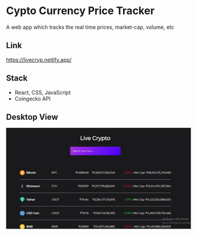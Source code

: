 # Cypto Currency Price Tracker

A web app which tracks the real time prices, market-cap, volume, etc

## Link

https://livecryp.netlify.app/

## Stack

- React, CSS, JavaScript
- Coingecko API

## Desktop View

<img src="src/Images/Desktop.jpeg">
